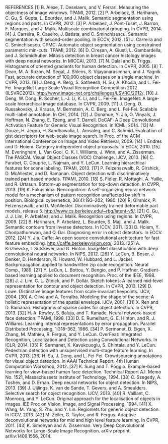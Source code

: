 REFERENCES
[1] B. Alexe, T. Deselaers, and V. Ferrari. Measuring the objectness of image windows. TPAMI, 2012.
[2] P. Arbeláez, B. Hariharan, C. Gu, S. Gupta, L. Bourdev, and J. Malik. Semantic segmentation using regions and parts. In CVPR, 2012.
[3] P. Arbeláez, J. Pont-Tuset, J. Barron, F. Marques, and J. Malik. Multiscale combinatorial grouping. In CVPR, 2014.
[4] J. Carreira, R. Caseiro, J. Batista, and C. Sminchisescu. Semantic segmentation with second-order pooling. In ECCV, 2012.
[5] J. Carreira and C. Sminchisescu. CPMC: Automatic object segmentation using constrained parametric min-cuts. TPAMI, 2012.
[6] D. Cireşan, A. Giusti, L. Gambardella, and J. Schmidhuber. Mitosis detection in breast cancer histology images with deep neural networks. In MICCAI, 2013.
[7] N. Dalal and B. Triggs. Histograms of oriented gradients for human detection. In CVPR, 2005.
[8] T. Dean, M. A. Ruzon, M. Segal, J. Shlens, S. Vijayanarasimhan, and J. Yagnik. Fast, accurate detection of 100,000 object classes on a single machine. In CVPR, 2013.
[9] J. Deng, A. Berg, S. Satheesh, H. Su, A. Khosla, and L. Fei-Fei. ImageNet Large Scale Visual Recognition Competition 2012 (ILSVRC2012). http://www.image-net.org/challenges/LSVRC/2012/.
[10] J. Deng, W. Dong, R. Socher, L.-J. Li, K. Li, and L. Fei-Fei. ImageNet: A large-scale hierarchical image database. In CVPR, 2009.
[11] J. Deng, O. Russakovsky, J. Krause, M. Bernstein, A. C. Berg, and L. Fei-Fei. Scalable multi-label annotation. In CHI, 2014.
[12] J. Donahue, Y. Jia, O. Vinyals, J. Hoffman, N. Zhang, E. Tzeng, and T. Darrell. DeCAF: A Deep Convolutional Activation Feature for Generic Visual Recognition. In ICML, 2014.
[13] M. Douze, H. Jégou, H. Sandhawalia, L. Amsaleg, and C. Schmid. Evaluation of gist descriptors for web-scale image search. In Proc. of the ACM International Conference on Image and Video Retrieval, 2009.
[14] I. Endres and D. Hoiem. Category independent object proposals. In ECCV, 2010.
[15] M. Everingham, L. Van Gool, C. K. I. Williams, J. Winn, and A. Zisserman. The PASCAL Visual Object Classes (VOC) Challenge. IJCV, 2010.
[16] C. Farabet, C. Couprie, L. Najman, and Y. LeCun. Learning hierarchical features for scene labeling. TPAMI, 2013.
[17] P. Felzenszwalb, R. Girshick, D. McAllester, and D. Ramanan. Object detection with discriminatively trained part based models. TPAMI, 2010.
[18] S. Fidler, R. Mottaghi, A. Yuille, and R. Urtasun. Bottom-up segmentation for top-down detection. In CVPR, 2013.
[19] K. Fukushima. Neocognitron: A self-organizing neural network model for a mechanism of pattern recognition unaffected by shift in position. Biological cybernetics, 36(4):193–202, 1980.
[20] R. Girshick, P. Felzenszwalb, and D. McAllester. Discriminatively trained deformable part models, release 5. http://www.cs.berkeley.edu/~rbg/latent-v5/.
[21] C. Gu, J. J. Lim, P. Arbeláez, and J. Malik. Recognition using regions. In CVPR, 2009.
[22] B. Hariharan, P. Arbeláez, L. Bourdev, S. Maji, and J. Malik. Semantic contours from inverse detectors. In ICCV, 2011.
[23] D. Hoiem, Y. Chodpathumwan, and Q. Dai. Diagnosing error in object detectors. In ECCV. 2012.
[24] Y. Jia. Caffe: An open source convolutional architecture for fast feature embedding. http://caffe.berkeleyvision.org/, 2013.
[25] A. Krizhevsky, I. Sutskever, and G. Hinton. ImageNet classification with deep convolutional neural networks. In NIPS, 2012.
[26] Y. LeCun, B. Boser, J. Denker, D. Henderson, R. Howard, W. Hubbard, and L. Jackel. Backpropagation applied to handwritten zip code recognition. Neural Comp., 1989.
[27] Y. LeCun, L. Bottou, Y. Bengio, and P. Haffner. Gradient-based learning applied to document recognition. Proc. of the IEEE, 1998.
[28] J. J. Lim, C. L. Zitnick, and P. Dollár. Sketch tokens: A learned mid-level representation for contour and object detection. In CVPR, 2013.
[29] D. Lowe. Distinctive image features from scale-invariant keypoints. IJCV, 2004.
[30] A. Oliva and A. Torralba. Modeling the shape of the scene: A holistic representation of the spatial envelope. IJCV, 2001.
[31] X. Ren and D. Ramanan. Histograms of sparse codes for object detection. In CVPR, 2013.
[32] H. A. Rowley, S. Baluja, and T. Kanade. Neural network-based face detection. TPAMI, 1998.
[33] D. E. Rumelhart, G. E. Hinton, and R. J. Williams. Learning internal representations by error propagation. Parallel Distributed Processing, 1:318–362, 1986.
[34] P. Sermanet, D. Eigen, X. Zhang, M. Mathieu, R. Fergus, and Y. LeCun. OverFeat: Integrated Recognition, Localization and Detection using Convolutional Networks. In ICLR, 2014.
[35] P. Sermanet, K. Kavukcuoglu, S. Chintala, and Y. LeCun. Pedestrian detection with unsupervised multi-stage feature learning. In CVPR, 2013.
[36] H. Su, J. Deng, and L. Fei-Fei. Crowdsourcing annotations for visual object detection. In AAAI Technical Report, 4th Human Computation Workshop, 2012.
[37] K. Sung and T. Poggio. Example-based learning for view-based human face detection. Technical Report A.I. Memo No. 1521, Massachussets Institute of Technology, 1994.
[38] C. Szegedy, A. Toshev, and D. Erhan. Deep neural networks for object detection. In NIPS, 2013.
[39] J. Uijlings, K. van de Sande, T. Gevers, and A. Smeulders. Selective search for object recognition. IJCV, 2013.
[40] R. Vaillant, C. Monrocq, and Y. LeCun. Original approach for the localisation of objects in images. IEE Proc on Vision, Image, and Signal Processing, 1994.
[41] X. Wang, M. Yang, S. Zhu, and Y. Lin. Regionlets for generic object detection. In ICCV, 2013.
[42] M. Zeiler, G. Taylor, and R. Fergus. Adaptive deconvolutional networks for mid and high level feature learning. In CVPR, 2011.
[43] K. Simonyan and A. Zisserman. Very Deep Convolutional Networks for Large-Scale Image Recognition. arXiv preprint, arXiv:1409.1556, 2014.
